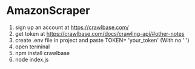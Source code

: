 # AmazonScraper

1. sign up an account at https://crawlbase.com/
2. get token at https://crawlbase.com/docs/crawling-api/#other-notes
3. create .env file in project and paste TOKEN= 'your_token' (With no ' ')
4. open terminal
5. npm install crawlbase
6. node index.js